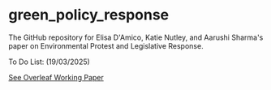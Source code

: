 # green_policy_response
The GitHub repository for Elisa D'Amico, Katie Nutley, and Aarushi Sharma's paper on Environmental Protest and Legislative Response. 

To Do List: (19/03/2025) 

[See Overleaf Working Paper](https://www.overleaf.com/project/5729675688svrsgshpjvgn#28fbc3)
